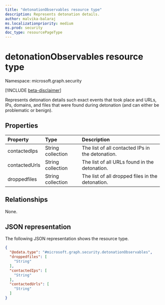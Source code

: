 ```yaml
---
title: "detonationObservables resource type"
description: Represents detonation details.
author: malvika-balaraj
ms.localizationpriority: medium
ms.prod: security
doc_type: resourcePageType
---
```


# detonationObservables resource type

Namespace: microsoft.graph.security

[!INCLUDE [beta-disclaimer](../../includes/beta-disclaimer.md)]

Represents detonation details such exact events that took place and URLs, IPs, domains, and files that were found during detonation (and can either be problematic or benign). 

## Properties
|Property|Type|Description|
|:---|:---|:---|
|contactedIps|String collection|The list of all contacted IPs in the detonation.|
|contactedUrls|String collection|The list of all URLs found in the detonation.|
|droppedfiles|String collection|The list of all dropped files in the detonation.|

## Relationships
None.

## JSON representation
The following JSON representation shows the resource type.
<!-- {
  "blockType": "resource",
  "@odata.type": "microsoft.graph.security.detonationObservables"
}
-->
``` json
{
  "@odata.type": "#microsoft.graph.security.detonationObservables",
  "droppedfiles": [
    "String"
  ],
  "contactedIps": [
    "String"
  ],
  "contactedUrls": [
    "String"
  ]
}
```

